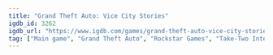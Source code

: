 ```yaml
---
title: "Grand Theft Auto: Vice City Stories"
igdb_id: 3262
igdb_url: "https://www.igdb.com/games/grand-theft-auto-vice-city-stories"
tag: ["Main game", "Grand Theft Auto", "Rockstar Games", "Take-Two Interactive", "Rockstar Leeds", "Rockstar North", "Racing", "Adventure", "Single player", "Multiplayer", "Third person", "Action", "Sandbox", "Open world"]
---
```

